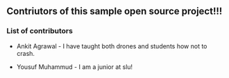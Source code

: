 ## Contriutors of this sample open source project!!! 


### List of contributors
- Ankit Agrawal - I have taught both drones and students how not to crash.

- Yousuf Muhammud - I am a junior at slu!
